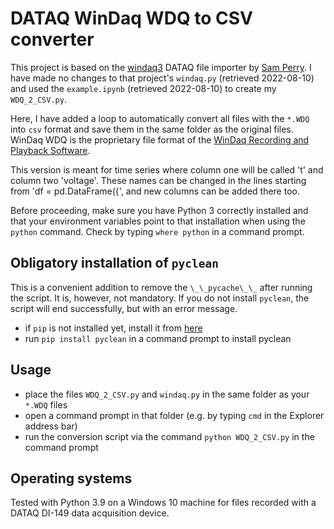 # DATAQ WinDaq WDQ to CSV converter

This project is based on the [windaq3](https://github.com/sdp8483/windaq3) DATAQ file importer by [Sam Perry](https://github.com/sdp8483). I have made no changes to that project's ``windaq.py`` (retrieved 2022-08-10) and used the ``example.ipynb`` (retrieved 2022-08-10) to create my ``WDQ_2_CSV.py``.

Here, I have added a loop to automatically convert all files with the ``*.WDQ`` into ``csv`` format and save them in the same folder as the original files. WinDaq WDQ is the proprietary file format of the [WinDaq Recording and Playback Software](https://www.dataq.com/products/windaq/).

This version is meant for time series where column one will be called 't' and column two 'voltage'. These names can be changed in the lines starting from 'df = pd.DataFrame({', and new columns can be added there too. 

Before proceeding, make sure you have Python 3 correctly installed and that your environment variables point to that installation when using the ``python`` command. Check by typing ``where python`` in a command prompt.

## Obligatory installation of ``pyclean``
This is a convenient addition to remove the ``\_\_pycache\_\_`` after running the script. It is, however, not mandatory. If you do not install ``pyclean``, the script will end successfully, but with an error message.
  * if ``pip`` is not installed yet, install it from [here](https://pip.pypa.io/en/stable/installation/)
  * run ``pip install pyclean`` in a command prompt to install pyclean

## Usage
  * place the files ``WDQ_2_CSV.py`` and ``windaq.py`` in the same folder as your ``*.WDQ`` files
  * open a command prompt in that folder (e.g. by typing ``cmd`` in the Explorer address bar)
  * run the conversion script via the command ``python WDQ_2_CSV.py`` in the command prompt
 
 ## Operating systems
 Tested with Python 3.9 on a Windows 10 machine for files recorded with a DATAQ DI-149 data acquisition device.
